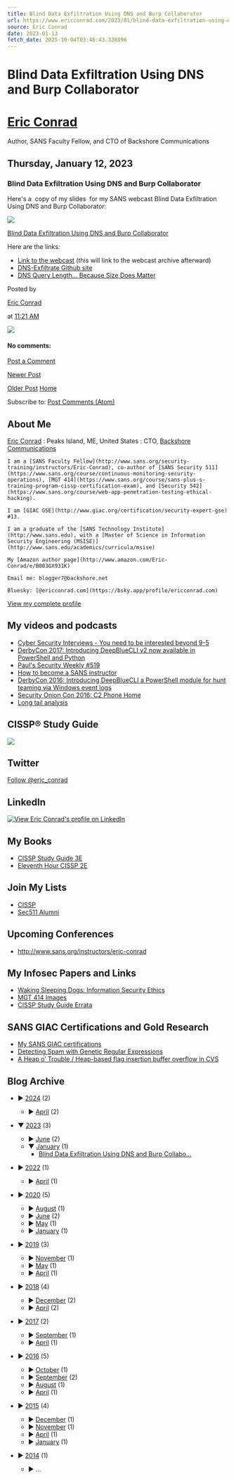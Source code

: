 ```yaml
---
title: Blind Data Exfiltration Using DNS and Burp Collaborator
url: https://www.ericconrad.com/2023/01/blind-data-exfiltration-using-dns-and.html
source: Eric Conrad
date: 2023-01-13
fetch_date: 2025-10-04T03:46:43.328896
---
```


# Blind Data Exfiltration Using DNS and Burp Collaborator

# [Eric Conrad](https://www.ericconrad.com/)

Author, SANS Faculty Fellow, and CTO of Backshore Communications

## Thursday, January 12, 2023

### Blind Data Exfiltration Using DNS and Burp Collaborator

Here's a  copy of my slides  for my SANS webcast Blind Data Exfiltration Using DNS and Burp Collaborator:

[![](https://blogger.googleusercontent.com/img/a/AVvXsEhcihyKUwTbOmW5QXrLnTXGv3Bbu2BAUl-ysAFTT4SgGIlMZgqUc1D1Xn0S8o3i4PIpqrZILqJqbFZ_O7cp0xf_KOABexjjKwsAjqPxp75-APhxbAUMOQfehD4f9BK_JU6VVs1bC4N0xEQTnEs39_eyw-ESCf5ATQXbOtlvVMvx1aX4YrMBqzE=w502-h276)](https://www.dropbox.com/s/pmhwr5wyqakvm35/Blind%20Injection.pdf?dl=0)

[Blind Data Exfiltration Using DNS and Burp Collaborator](https://www.dropbox.com/s/pmhwr5wyqakvm35/Blind%20Injection.pdf?dl=0)

Here are the links:

* [Link to the webcast](https://www.sans.org/webcasts/blind-data-exfiltration-using-dns-burp-collaborator/) (this will link to the webcast archive afterward)
* [DNS-Exfiltrate Github site](https://github.com/sans-blue-team/DNS-Exfiltrate)
* [DNS Query Length... Because Size Does Matter](https://isc.sans.edu/diary/DNS%2BQuery%2BLength...%2BBecause%2BSize%2BDoes%2BMatter/22326)

Posted by

[Eric Conrad](https://draft.blogger.com/profile/04946059331360224891 "author profile")

at
[11:21 AM](https://www.ericconrad.com/2023/01/blind-data-exfiltration-using-dns-and.html "permanent link")

[![](https://resources.blogblog.com/img/icon18_edit_allbkg.gif)](https://draft.blogger.com/post-edit.g?blogID=8710533&postID=8242456427448419088&from=pencil "Edit Post")

#### No comments:

[Post a Comment](https://draft.blogger.com/comment/fullpage/post/8710533/8242456427448419088)

[Newer Post](https://www.ericconrad.com/2023/06/leave-only-footprints-when-prevention.html "Newer Post")

[Older Post](https://www.ericconrad.com/2022/04/heres-list-of-links-from-my-atlseccon.html "Older Post")
[Home](https://www.ericconrad.com/)

Subscribe to:
[Post Comments (Atom)](https://www.ericconrad.com/feeds/8242456427448419088/comments/default)

## About Me

[Eric Conrad](https://draft.blogger.com/profile/04946059331360224891)
:   Peaks Island, ME, United States
:   CTO, [Backshore Communications](http://www.backshore.net)

    I am a [SANS Faculty Fellow](http://www.sans.org/security-training/instructors/Eric-Conrad), co-author of [SANS Security 511](https://www.sans.org/course/continuous-monitoring-security-operations), [MGT 414](https://www.sans.org/course/sans-plus-s-training-program-cissp-certification-exam), and [Security 542](https://www.sans.org/course/web-app-penetration-testing-ethical-hacking).

    I am [GIAC GSE](http://www.giac.org/certification/security-expert-gse) #13.

    I am a graduate of the [SANS Technology Institute](http://www.sans.edu), with a [Master of Science in Information Security Engineering (MSISE)](http://www.sans.edu/academics/curricula/msise)

    My [Amazon author page](http://www.amazon.com/Eric-Conrad/e/B003GX931K)

    Email me: blogger7@backshore.net

    Bluesky: [@ericconrad.com](https://bsky.app/profile/ericconrad.com)

[View my complete profile](https://draft.blogger.com/profile/04946059331360224891)

## My videos and podcasts

* [Cyber Security Interviews - You need to be interested beyond 9-5](https://cybersecurityinterviews.com/038-eric-conrad-need-interested-beyond-9-5/)
* [DerbyCon 2017: Introducing DeepBlueCLI v2 now available in PowerShell and Python](https://www.youtube.com/watch?v=2E2p03_Et-M)
* [Paul's Security Weekly #519](https://www.youtube.com/watch?v=73a8HZ0fGHE)
* [How to become a SANS instructor](https://www.youtube.com/watch?v=jOf2Q9lRJKo)
* [DerbyCon 2016: Introducing DeepBlueCLI a PowerShell module for hunt teaming via Windows event logs](https://www.youtube.com/watch?v=hoDSv5KpEJk&t=33s)
* [Security Onion Con 2016: C2 Phone Home](https://www.youtube.com/watch?v=ViR405l-ggg)
* [Long tail analysis](https://www.youtube.com/watch?v=KgVmNicfHxo&t=8s)

## CISSP® Study Guide

[![](https://lh3.googleusercontent.com/blogger_img_proxy/AEn0k_vSViUaUoiJcjSGf_ZutYjFgJiSNXtWDtP4UMn_UBlXAqSH-7c9Chlvo5JBcgDKnCQKXaWl5t9yDOVcEPwfCBw-qVhsUGT-pF_rqNpGuujcQ6DaKNPQzvC3RqwEC7AoZ4CrfUuOVJLUs0icAOs_=s0-d)](http://www.amazon.com/CISSP-Study-Guide-Third-Conrad/dp/0128024372)

## Twitter

[Follow @eric\_conrad](https://twitter.com/eric_conrad)

## LinkedIn

[![View Eric Conrad's profile on LinkedIn](https://lh3.googleusercontent.com/blogger_img_proxy/AEn0k_tHDs3Jg6Vbofg13tS-_I315c7paAEFXvlgnDpdBWiICZvFZsWF5rCA9J4z4IkHUEZbZZnrxDBBsUnzjXApOPuDFKqZbLxrLYWYJ5MF_iEMbcxGTOQcEVAMaI3xkxs=s0-d)](http://www.linkedin.com/in/ericconrad)

## My Books

* [CISSP Study Guide 3E](http://www.amazon.com/CISSP-Study-Guide-Third-Conrad/dp/0128024372)
* [Eleventh Hour CISSP 2E](http://www.amazon.com/Eleventh-Hour-CISSP-Second-Edition/dp/0124171427)

## Join My Lists

* [CISSP](http://groups.google.com/group/ericconrad-cissp)
* [Sec511 Alumni](http://groups.google.com/d/forum/sec511)

## Upcoming Conferences

* <http://www.sans.org/instructors/eric-conrad>

## My Infosec Papers and Links

* [Waking Sleeping Dogs: Information Security Ethics](http://www.sans.edu/research/management-laboratory/article/conrad-mgt421)
* [MGT 414 Images](http://files.ericconrad.com/CISSP-Images.zip)
* [CISSP Study Guide Errata](https://docs.google.com/spreadsheets/d/15B9DexdmTXb3XKKnuHgcaTpNJxVOSZ2aiSxKlCDI2Kc)

## SANS GIAC Certifications and Gold Research

* [My SANS GIAC certifications](http://www.giac.org/certified-professional/eric-conrad/106237)
* [Detecting Spam with Genetic Regular Expressions](http://www.sans.org/reading_room/whitepapers/email/detecting-spam-genetic-regular-expressions_2006)
* [A Heap o’ Trouble / Heap-based flag insertion buffer overflow in CVS](http://pen-testing.sans.org/resources/papers/gcih/heap-o-trouble-heap-based-flag-insertion-buffer-overflow-cvs-106237)

## Blog Archive

* ►
  [2024](https://www.ericconrad.com/2024/)
  (2)
  + ►
    [April](https://www.ericconrad.com/2024/04/)
    (2)

* ▼
  [2023](https://www.ericconrad.com/2023/)
  (3)
  + ►
    [June](https://www.ericconrad.com/2023/06/)
    (2)
  + ▼
    [January](https://www.ericconrad.com/2023/01/)
    (1)
    - [Blind Data Exfiltration Using DNS and Burp Collabo...](https://www.ericconrad.com/2023/01/blind-data-exfiltration-using-dns-and.html)

* ►
  [2022](https://www.ericconrad.com/2022/)
  (1)
  + ►
    [April](https://www.ericconrad.com/2022/04/)
    (1)

* ►
  [2020](https://www.ericconrad.com/2020/)
  (5)
  + ►
    [August](https://www.ericconrad.com/2020/08/)
    (1)
  + ►
    [June](https://www.ericconrad.com/2020/06/)
    (2)
  + ►
    [May](https://www.ericconrad.com/2020/05/)
    (1)
  + ►
    [January](https://www.ericconrad.com/2020/01/)
    (1)

* ►
  [2019](https://www.ericconrad.com/2019/)
  (3)
  + ►
    [November](https://www.ericconrad.com/2019/11/)
    (1)
  + ►
    [May](https://www.ericconrad.com/2019/05/)
    (1)
  + ►
    [April](https://www.ericconrad.com/2019/04/)
    (1)

* ►
  [2018](https://www.ericconrad.com/2018/)
  (4)
  + ►
    [December](https://www.ericconrad.com/2018/12/)
    (2)
  + ►
    [April](https://www.ericconrad.com/2018/04/)
    (2)

* ►
  [2017](https://www.ericconrad.com/2017/)
  (2)
  + ►
    [September](https://www.ericconrad.com/2017/09/)
    (1)
  + ►
    [April](https://www.ericconrad.com/2017/04/)
    (1)

* ►
  [2016](https://www.ericconrad.com/2016/)
  (5)
  + ►
    [October](https://www.ericconrad.com/2016/10/)
    (1)
  + ►
    [September](https://www.ericconrad.com/2016/09/)
    (2)
  + ►
    [August](https://www.ericconrad.com/2016/08/)
    (1)
  + ►
    [April](https://www.ericconrad.com/2016/04/)
    (1)

* ►
  [2015](https://www.ericconrad.com/2015/)
  (4)
  + ►
    [December](https://www.ericconrad.com/2015/12/)
    (1)
  + ►
    [November](https://www.ericconrad.com/2015/11/)
    (1)
  + ►
    [April](https://www.ericconrad.com/2015/04/)
    (1)
  + ►
    [January](https://www.ericconrad.com/2015/01/)
    (1)

* ►
  [2014](https://www.ericconrad.com/2014/)
  (1)
  + ►
...